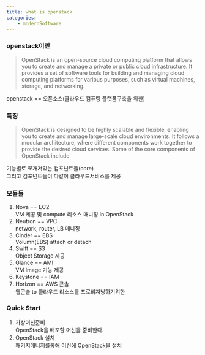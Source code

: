 ```yaml
---
title: what is openstack
categories: 
    - modernSoftware 
---
```


### openstack이란 
> OpenStack is an open-source cloud computing platform that allows you to create and manage a private or public cloud infrastructure. It provides a set of software tools for building and managing cloud computing platforms for various purposes, such as virtual machines, storage, and networking.


openstack == 오픈소스(클라우드 컴퓨팅 플랫폼구축을 위한)<br>


### 특징 
> OpenStack is designed to be highly scalable and flexible, enabling you to create and manage large-scale cloud environments. It follows a modular architecture, where different components work together to provide the desired cloud services. Some of the core components of OpenStack include

기능별로 쪼개져있는 컴포넌트들(core)<br>
그리고 컴포넌트들이 다같이 클라우드서비스를 제공 <br>


### 모듈들
1. Nova == EC2<br>
VM 제공 및 compute 리소스 매니징 in OpenStack<br>
2. Neutron == VPC<br>
network, router, LB 매니징 <br>
3. Cinder == EBS<br>
Volumn(EBS) attach or detach <br>
4. Swift == S3<br>
Object Storage 제공 <br>
5. Glance == AMI<br>
VM Image 기능 제공 <br>
6. Keystone == IAM<br>
7. Horizon == AWS 콘솔<br>
웹콘솔 to 클라우드 리소스를 프로비저닝하기위한 <br>


### Quick Start
1. 가상머신준비 <br>
OpenStack을 배포할 머신을 준비한다. <br>
2. OpenStack 설치 <br>
패키지매니저를통해 머신에 OpenStack을 설치 <br>
